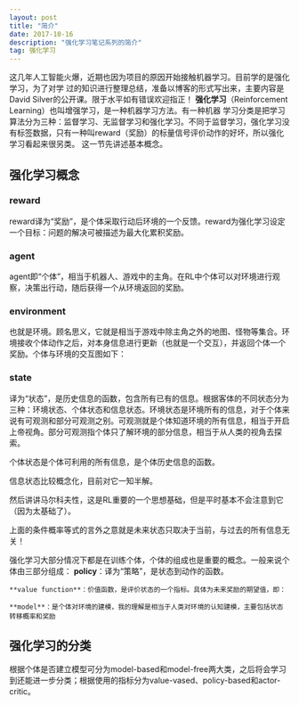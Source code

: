 ```yaml
---
layout: post
title: "简介"
date: 2017-10-16
description: "强化学习笔记系列的简介"
tag: 强化学习 
---  
```


   这几年人工智能火爆，近期也因为项目的原因开始接触机器学习。目前学的是强化学习，为了对学
过的知识进行整理总结，准备以博客的形式写出来，主要内容是David Silver的公开课。限于水平如有错误欢迎指正！
    **强化学习**（Reinforcement Learning）也叫增强学习，是一种机器学习方法。有一种机器
学习分类是把学习算法分为三种：监督学习、无监督学习和强化学习。不同于监督学习，强化学习没有标签数据，只有一种叫reward（奖励）的标量信号评价动作的好坏，所以强化学习看起来很另类。
这一节先讲述基本概念。
## 强化学习概念
### reward
reward译为“奖励”，是个体采取行动后环境的一个反馈。reward为强化学习设定一个目标：问题的解决可被描述为最大化累积奖励。

### agent
agent即“个体”，相当于机器人、游戏中的主角。在RL中个体可以对环境进行观察，决策出行动，随后获得一个从环境返回的奖励。

### environment
也就是环境。顾名思义，它就是相当于游戏中除主角之外的地图、怪物等集合。环境接收个体动作之后，对本身信息进行更新（也就是一个交互），并返回个体一个奖励。个体与环境的交互图如下：

### state
<p>译为“状态”，是历史信息的函数，包含所有已有的信息。根据客体的不同状态分为三种：环境状态、个体状态和信息状态。环境状态是环境所有的信息，对于个体来说有可观测和部分可观测之别。可观测就是个体知道环境的所有信息，相当于开启上帝视角。部分可观测指个体只了解环境的部分信息，相当于从人类的视角去探索。
<p>个体状态是个体可利用的所有信息，是个体历史信息的函数。
<p>信息状态比较概念化，目前对它一知半解。
<p>然后讲讲马尔科夫性，这是RL重要的一个思想基础，但是平时基本不会注意到它（因为太基础了）。<p>上面的条件概率等式的言外之意就是未来状态只取决于当前，与过去的所有信息无关！

   强化学习大部分情况下都是在训练个体，个体的组成也是重要的概念。一般来说个体由三部分组成：
    **policy**：译为“策略”，是状态到动作的函数。

    **value function**：价值函数，是评价状态的一个指标。具体为未来奖励的期望值，即：

    **model**：是个体对环境的建模，我的理解是相当于人类对环境的认知建模，主要包括状态转移概率和奖励

## 强化学习的分类
根据个体是否建立模型可分为model-based和model-free两大类，之后将会学习到还能进一步分类；根据使用的指标分为value-vased、policy-based和actor-critic。
